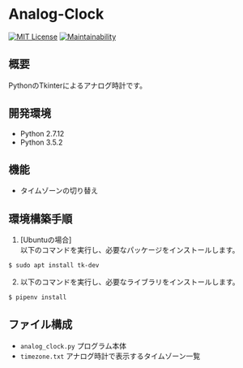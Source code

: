 # Analog-Clock
[![MIT License](https://img.shields.io/badge/license-MIT-blue.svg?style=flat)](LICENSE) [![Maintainability](https://api.codeclimate.com/v1/badges/dfad59652e59c0009ff4/maintainability)](https://codeclimate.com/github/massongit/Analog-Clock/maintainability)

## 概要
PythonのTkinterによるアナログ時計です。

## 開発環境
* Python 2.7.12
* Python 3.5.2

## 機能
* タイムゾーンの切り替え

## 環境構築手順
1. [Ubuntuの場合]<br>以下のコマンドを実行し、必要なパッケージをインストールします。

```bash
$ sudo apt install tk-dev
```

2. 以下のコマンドを実行し、必要なライブラリをインストールします。

```bash
$ pipenv install
```

## ファイル構成
* `analog_clock.py` プログラム本体
* `timezone.txt` アナログ時計で表示するタイムゾーン一覧
